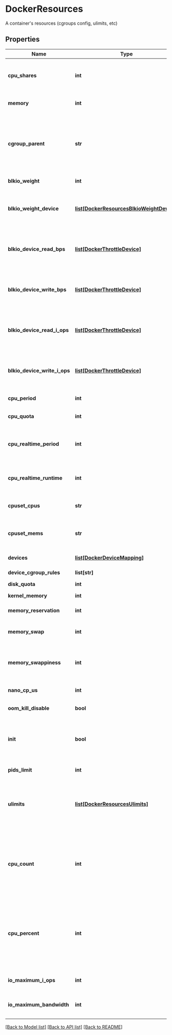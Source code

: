 # DockerResources

A container's resources (cgroups config, ulimits, etc)
## Properties
Name | Type | Description | Notes
------------ | ------------- | ------------- | -------------
**cpu_shares** | **int** | An integer value representing this container&#39;s relative CPU weight versus other containers. | [optional] 
**memory** | **int** | Memory limit in bytes. | [optional] [default to 0]
**cgroup_parent** | **str** | Path to &#x60;cgroups&#x60; under which the container&#39;s &#x60;cgroup&#x60; is created. If the path is not absolute, the path is considered to be relative to the &#x60;cgroups&#x60; path of the init process. Cgroups are created if they do not already exist. | [optional] 
**blkio_weight** | **int** | Block IO weight (relative weight). | [optional] 
**blkio_weight_device** | [**list[DockerResourcesBlkioWeightDevice]**](DockerResourcesBlkioWeightDevice.md) | Block IO weight (relative device weight) in the form &#x60;[{\&quot;Path\&quot;: \&quot;device_path\&quot;, \&quot;Weight\&quot;: weight}]&#x60;.  | [optional] 
**blkio_device_read_bps** | [**list[DockerThrottleDevice]**](DockerThrottleDevice.md) | Limit read rate (bytes per second) from a device, in the form &#x60;[{\&quot;Path\&quot;: \&quot;device_path\&quot;, \&quot;Rate\&quot;: rate}]&#x60;.  | [optional] 
**blkio_device_write_bps** | [**list[DockerThrottleDevice]**](DockerThrottleDevice.md) | Limit write rate (bytes per second) to a device, in the form &#x60;[{\&quot;Path\&quot;: \&quot;device_path\&quot;, \&quot;Rate\&quot;: rate}]&#x60;.  | [optional] 
**blkio_device_read_i_ops** | [**list[DockerThrottleDevice]**](DockerThrottleDevice.md) | Limit read rate (IO per second) from a device, in the form &#x60;[{\&quot;Path\&quot;: \&quot;device_path\&quot;, \&quot;Rate\&quot;: rate}]&#x60;.  | [optional] 
**blkio_device_write_i_ops** | [**list[DockerThrottleDevice]**](DockerThrottleDevice.md) | Limit write rate (IO per second) to a device, in the form &#x60;[{\&quot;Path\&quot;: \&quot;device_path\&quot;, \&quot;Rate\&quot;: rate}]&#x60;.  | [optional] 
**cpu_period** | **int** | The length of a CPU period in microseconds. | [optional] 
**cpu_quota** | **int** | Microseconds of CPU time that the container can get in a CPU period. | [optional] 
**cpu_realtime_period** | **int** | The length of a CPU real-time period in microseconds. Set to 0 to allocate no time allocated to real-time tasks. | [optional] 
**cpu_realtime_runtime** | **int** | The length of a CPU real-time runtime in microseconds. Set to 0 to allocate no time allocated to real-time tasks. | [optional] 
**cpuset_cpus** | **str** | CPUs in which to allow execution (e.g., &#x60;0-3&#x60;, &#x60;0,1&#x60;) | [optional] 
**cpuset_mems** | **str** | Memory nodes (MEMs) in which to allow execution (0-3, 0,1). Only effective on NUMA systems. | [optional] 
**devices** | [**list[DockerDeviceMapping]**](DockerDeviceMapping.md) | A list of devices to add to the container. | [optional] 
**device_cgroup_rules** | **list[str]** | a list of cgroup rules to apply to the container | [optional] 
**disk_quota** | **int** | Disk limit (in bytes). | [optional] 
**kernel_memory** | **int** | Kernel memory limit in bytes. | [optional] 
**memory_reservation** | **int** | Memory soft limit in bytes. | [optional] 
**memory_swap** | **int** | Total memory limit (memory + swap). Set as &#x60;-1&#x60; to enable unlimited swap. | [optional] 
**memory_swappiness** | **int** | Tune a container&#39;s memory swappiness behavior. Accepts an integer between 0 and 100. | [optional] 
**nano_cp_us** | **int** | CPU quota in units of 10&lt;sup&gt;-9&lt;/sup&gt; CPUs. | [optional] 
**oom_kill_disable** | **bool** | Disable OOM Killer for the container. | [optional] 
**init** | **bool** | Run an init inside the container that forwards signals and reaps processes. This field is omitted if empty, and the default (as configured on the daemon) is used. | [optional] 
**pids_limit** | **int** | Tune a container&#39;s pids limit. Set -1 for unlimited. | [optional] 
**ulimits** | [**list[DockerResourcesUlimits]**](DockerResourcesUlimits.md) | A list of resource limits to set in the container. For example: &#x60;{\&quot;Name\&quot;: \&quot;nofile\&quot;, \&quot;Soft\&quot;: 1024, \&quot;Hard\&quot;: 2048}&#x60;\&quot;  | [optional] 
**cpu_count** | **int** | The number of usable CPUs (Windows only).  On Windows Server containers, the processor resource controls are mutually exclusive. The order of precedence is &#x60;CPUCount&#x60; first, then &#x60;CPUShares&#x60;, and &#x60;CPUPercent&#x60; last.  | [optional] 
**cpu_percent** | **int** | The usable percentage of the available CPUs (Windows only).  On Windows Server containers, the processor resource controls are mutually exclusive. The order of precedence is &#x60;CPUCount&#x60; first, then &#x60;CPUShares&#x60;, and &#x60;CPUPercent&#x60; last.  | [optional] 
**io_maximum_i_ops** | **int** | Maximum IOps for the container system drive (Windows only) | [optional] 
**io_maximum_bandwidth** | **int** | Maximum IO in bytes per second for the container system drive (Windows only) | [optional] 

[[Back to Model list]](../README.md#documentation-for-models) [[Back to API list]](../README.md#documentation-for-api-endpoints) [[Back to README]](../README.md)


